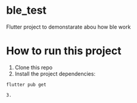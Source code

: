 # ble_test

Flutter project to demonstarate abou how ble work

# How to run this project
1. Clone this repo
2. Install the project dependencies:
 ```shell
flutter pub get

3.

